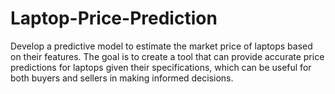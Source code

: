 # Laptop-Price-Prediction
Develop a predictive model to estimate the market price of laptops based on their features. The goal is to create a tool that can provide accurate price predictions for laptops given their specifications, which can be useful for both buyers and sellers in making informed decisions.

